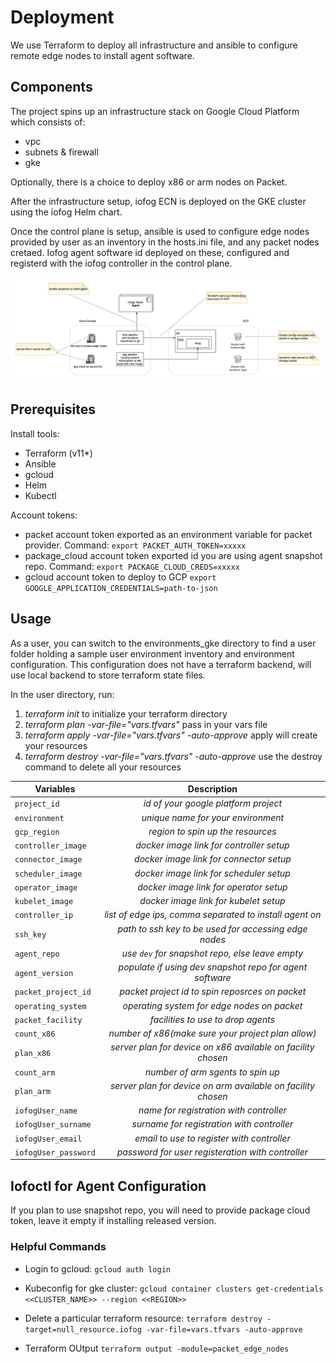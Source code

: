 # Deployment
We use Terraform to deploy all infrastructure and ansible to configure remote edge nodes to install agent software.

## Components

The project spins up an infrastructure stack on Google Cloud Platform which consists of:
- vpc 
- subnets & firewall
- gke

Optionally, there is a choice to deploy x86 or arm nodes on Packet.

After the infrastructure setup, iofog ECN is deployed on the GKE cluster using the iofog Helm chart.

Once the control plane is setup, ansible is used to configure edge nodes provided by user as an inventory in the hosts.ini file, and any packet nodes cretaed. Iofog agent software id deployed on these, configured and registerd with the iofog controller in the control plane. 

![components](docs/components.png)

## Prerequisites

Install tools:
- Terraform (v11*)
- Ansible
- gcloud
- Helm
- Kubectl

Account tokens:
- packet account token exported as an environment variable for packet provider. Command: `export PACKET_AUTH_TOKEN=xxxxx`
- package_cloud account token exported id you are using agent snapshot repo. Command: `export PACKAGE_CLOUD_CREDS=xxxxx`
- gcloud account token to deploy to GCP `export GOOGLE_APPLICATION_CREDENTIALS=path-to-json`

## Usage

As a user, you can switch to the environments_gke directory to find a user folder holding a sample user environment inventory and environment configuration. This configuration does not have a terraform backend, will use local backend to store terraform state files.

In the user directory, run:

1. *terraform init* to initialize your terraform directory
2. *terraform plan -var-file="vars.tfvars"* pass in your vars file
3. *terraform apply -var-file="vars.tfvars" -auto-approve* apply will create your resources
4. *terraform destroy -var-file="vars.tfvars" -auto-approve* use the destroy command to delete all your resources

| Variables              | Description                                                  |
| -----------------------|:------------------------------------------------------------:|
| `project_id`           | *id of your google platform project*                         |
| `environment`          | *unique name for your environment*                           |
| `gcp_region`           | *region to spin up the resources*                            |
| `controller_image`     | *docker image link for controller setup*                     |
| `connector_image`      | *docker image link for connector setup*                      |
| `scheduler_image`      | *docker image link for scheduler setup*                      |
| `operator_image`       | *docker image link for operator setup*                       |
| `kubelet_image`        | *docker image link for kubelet setup*                        |
| `controller_ip`        | *list of edge ips, comma separated to install agent on*      |
| `ssh_key`              | *path to ssh key to be used for accessing edge nodes*        |
| `agent_repo`           | *use `dev` for snapshot repo, else leave empty*              |
| `agent_version`        | *populate if using dev snapshot repo for agent software*     |
| `packet_project_id`    | *packet project id to spin reposrces on packet*              |
| `operating_system`     | *operating system for edge nodes on packet*                  |
| `packet_facility`      | *facilities to use to drop agents*                           |
| `count_x86`            | *number of x86(make sure your project plan allow)*           |
| `plan_x86`             | *server plan for device on x86 available on facility chosen* |
| `count_arm`            | *number of arm sgents to spin up*                            |
| `plan_arm`             | *server plan for device on arm available on facility chosen* |
| `iofogUser_name`       | *name for registration with controller*                      |
| `iofogUser_surname`    | *surname for registration with controller*                   |
| `iofogUser_email`      | *email to use to register with controller*                   |
| `iofogUser_password`   | *password for user registeration with controller*            |
    
## Iofoctl for Agent Configuration

If you plan to use snapshot repo, you will need to provide package cloud token, leave it empty if installing released version. 

### Helpful Commands

- Login to gcloud: `gcloud auth login`

- Kubeconfig for gke cluster: `gcloud container clusters get-credentials <<CLUSTER_NAME>> --region <<REGION>>`

- Delete a particular terraform resource: `terraform destroy -target=null_resource.iofog -var-file=vars.tfvars -auto-approve`

- Terraform OUtput `terraform output -module=packet_edge_nodes`